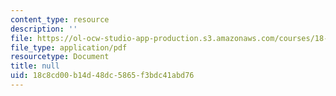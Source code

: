 ```yaml
---
content_type: resource
description: ''
file: https://ol-ocw-studio-app-production.s3.amazonaws.com/courses/18-404j-theory-of-computation-fall-2020/18c8cd00b14d48dc5865f3bdc41abd76_MIT18_404f20_lec5.pdf
file_type: application/pdf
resourcetype: Document
title: null
uid: 18c8cd00-b14d-48dc-5865-f3bdc41abd76
---
```

